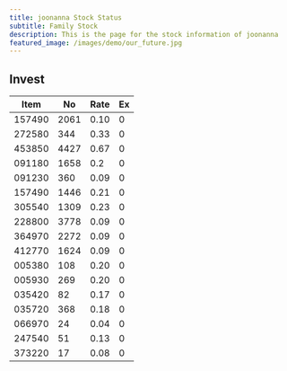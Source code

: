 ```yaml
---
title: joonanna Stock Status
subtitle: Family Stock 
description: This is the page for the stock information of joonanna
featured_image: /images/demo/our_future.jpg
---
```


## Invest

|  Item  | No | Rate | Ex   |
|--------|----|------|------|
| 157490 |2061| 0.10 |    0 | 
| 272580 | 344| 0.33 |    0 |
| 453850 |4427| 0.67 |    0 |
| 091180 |1658| 0.2  |    0 |
| 091230 | 360| 0.09 |    0 | 
| 157490 |1446| 0.21 |    0 | 
| 305540 |1309| 0.23 |    0 | 
| 228800 |3778| 0.09 |    0 |  
| 364970 |2272| 0.09 |    0 |  
| 412770 |1624| 0.09 |    0 | 
| 005380 | 108| 0.20 |    0 | 
| 005930 | 269| 0.20 |    0 | 
| 035420 |  82| 0.17 |    0 | 
| 035720 | 368| 0.18 |    0 | 
| 066970 |  24| 0.04 |    0 | 
| 247540 |  51| 0.13 |    0 | 
| 373220 |  17| 0.08 |    0 | 
